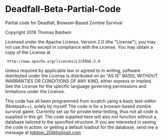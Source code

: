# Deadfall-Beta-Partial-Code
Partial code for Deadfall, Browser-Based Zombie Survival

  Copyright 2018 Thomas Baldwin

  Licensed under the Apache License, Version 2.0 (the "License");
  you may not use this file except in compliance with the License.
  You may obtain a copy of the License at

     http://www.apache.org/licenses/LICENSE-2.0

  Unless required by applicable law or agreed to in writing, software
  distributed under the License is distributed on an "AS IS" BASIS,
  WITHOUT WARRANTIES OR CONDITIONS OF ANY KIND, either express or implied.
  See the License for the specific language governing permissions and
  limitations under the License.



This code has all been programmed from scratch using a basic text-editor (Notepad++), solely by myself
The code is for a browser-based zombie survival game. Currently set up for private beta-testing, thus not all code is supplied in this git.
The code supplied here will also not function without a database tailored to the specified structure.
If you are interested in seeing the code in action, or getting a default loadout for the database, send me a message at tgbtom_20@hotmail.com
